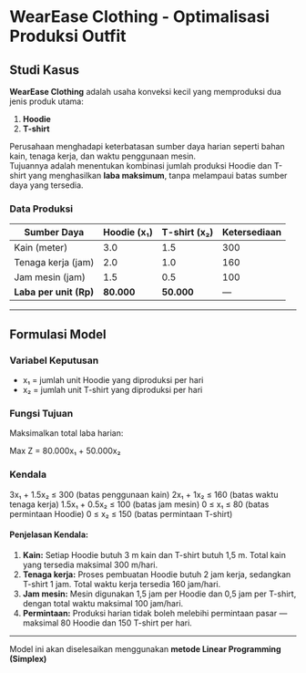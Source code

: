 
# WearEase Clothing - Optimalisasi Produksi Outfit

## Studi Kasus
**WearEase Clothing** adalah usaha konveksi kecil yang memproduksi dua jenis produk utama:
1. **Hoodie**
2. **T-shirt**

Perusahaan menghadapi keterbatasan sumber daya harian seperti bahan kain, tenaga kerja, dan waktu penggunaan mesin.  
Tujuannya adalah menentukan kombinasi jumlah produksi Hoodie dan T-shirt yang menghasilkan **laba maksimum**, tanpa melampaui batas sumber daya yang tersedia.

### Data Produksi
| Sumber Daya | Hoodie (x₁) | T-shirt (x₂) | Ketersediaan |
|--------------|-------------|--------------|---------------|
| Kain (meter) | 3.0 | 1.5 | 300 |
| Tenaga kerja (jam) | 2.0 | 1.0 | 160 |
| Jam mesin (jam) | 1.5 | 0.5 | 100 |
| **Laba per unit (Rp)** | **80.000** | **50.000** | — |

---

## Formulasi Model

### Variabel Keputusan
- x₁ = jumlah unit Hoodie yang diproduksi per hari  
- x₂ = jumlah unit T-shirt yang diproduksi per hari  


### Fungsi Tujuan
Maksimalkan total laba harian:

Max Z = 80.000x₁ + 50.000x₂


### Kendala

3x₁ + 1.5x₂ ≤ 300      (batas penggunaan kain) 2x₁ + 1x₂ ≤ 160        (batas waktu tenaga kerja) 1.5x₁ + 0.5x₂ ≤ 100    (batas jam mesin) 0 ≤ x₁ ≤ 80            (batas permintaan Hoodie) 0 ≤ x₂ ≤ 150           (batas permintaan T-shirt)

#### Penjelasan Kendala:
1. **Kain:** Setiap Hoodie butuh 3 m kain dan T-shirt butuh 1,5 m. Total kain yang tersedia maksimal 300 m/hari.  
2. **Tenaga kerja:** Proses pembuatan Hoodie butuh 2 jam kerja, sedangkan T-shirt 1 jam. Total waktu kerja tersedia 160 jam/hari.  
3. **Jam mesin:** Mesin digunakan 1,5 jam per Hoodie dan 0,5 jam per T-shirt, dengan total waktu maksimal 100 jam/hari.  
4. **Permintaan:** Produksi harian tidak boleh melebihi permintaan pasar — maksimal 80 Hoodie dan 150 T-shirt per hari.

---
Model ini akan diselesaikan menggunakan **metode Linear Programming (Simplex)**  
